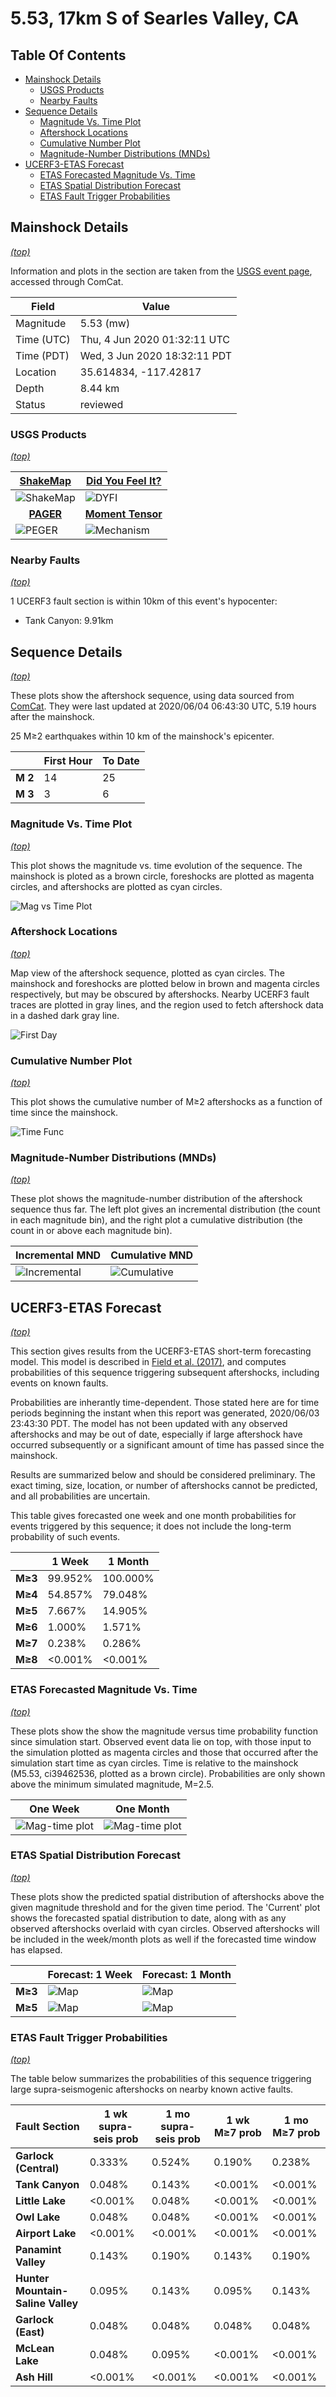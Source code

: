 # 5.53, 17km S of Searles Valley, CA

## Table Of Contents

* [Mainshock Details](#mainshock-details)
  * [USGS Products](#usgs-products)
  * [Nearby Faults](#nearby-faults)
* [Sequence Details](#sequence-details)
  * [Magnitude Vs. Time Plot](#magnitude-vs-time-plot)
  * [Aftershock Locations](#aftershock-locations)
  * [Cumulative Number Plot](#cumulative-number-plot)
  * [Magnitude-Number Distributions (MNDs)](#magnitude-number-distributions-mnds)
* [UCERF3-ETAS Forecast](#ucerf3-etas-forecast)
  * [ETAS Forecasted Magnitude Vs. Time](#etas-forecasted-magnitude-vs-time)
  * [ETAS Spatial Distribution Forecast](#etas-spatial-distribution-forecast)
  * [ETAS Fault Trigger Probabilities](#etas-fault-trigger-probabilities)

## Mainshock Details
*[(top)](#table-of-contents)*

Information and plots in the section are taken from the [USGS event page](https://earthquake.usgs.gov/earthquakes/eventpage/ci39462536), accessed through ComCat.

| Field | Value |
|-----|-----|
| Magnitude | 5.53 (mw) |
| Time (UTC) | Thu, 4 Jun 2020 01:32:11 UTC |
| Time (PDT) | Wed, 3 Jun 2020 18:32:11 PDT |
| Location | 35.614834, -117.42817 |
| Depth | 8.44 km |
| Status | reviewed |

### USGS Products
*[(top)](#table-of-contents)*

| <center>**[ShakeMap](https://earthquake.usgs.gov/earthquakes/eventpage/ci39462536/shakemap/)**</center> | <center>**[Did You Feel It?](https://earthquake.usgs.gov/earthquakes/eventpage/ci39462536/dyfi/)**</center> |
|-----|-----|
| ![ShakeMap](resources/ci39462536_shakemap.jpg) | ![DYFI](resources/ci39462536_dyfi.jpg) |
| <center>**[PAGER](https://earthquake.usgs.gov/earthquakes/eventpage/ci39462536/pager/)**</center> | <center>**[Moment Tensor](https://earthquake.usgs.gov/earthquakes/eventpage/ci39462536/moment-tensor/)**</center> |
| ![PEGER](resources/ci39462536_pager.png) | ![Mechanism](resources/ci39462536_mechanism.jpg) |

### Nearby Faults
*[(top)](#table-of-contents)*


1 UCERF3 fault section is within 10km of this event's hypocenter:

* Tank Canyon: 9.91km
## Sequence Details
*[(top)](#table-of-contents)*

These plots show the aftershock sequence, using data sourced from [ComCat](https://earthquake.usgs.gov/data/comcat/). They were last updated at 2020/06/04 06:43:30 UTC, 5.19 hours after the mainshock.

25 M&ge;2 earthquakes within 10 km of the mainshock's epicenter.


|  | First Hour | To Date |
|-----|-----|-----|
| **M 2** | 14 | 25 |
| **M 3** | 3 | 6 |
### Magnitude Vs. Time Plot
*[(top)](#table-of-contents)*

This plot shows the magnitude vs. time evolution of the sequence. The mainshock is ploted as a brown circle, foreshocks are plotted as magenta circles, and aftershocks are plotted as cyan circles.

![Mag vs Time Plot](resources/aftershocks_mag_vs_time.png)

### Aftershock Locations
*[(top)](#table-of-contents)*

Map view of the aftershock sequence, plotted as cyan circles. The mainshock  and foreshocks are plotted below in brown and magenta circles respectively, but may be obscured by aftershocks. Nearby UCERF3 fault traces are plotted in gray lines, and the region used to fetch aftershock data in a dashed dark gray line.

![First Day](resources/map_to_date.png)

### Cumulative Number Plot
*[(top)](#table-of-contents)*

This plot shows the cumulative number of M&ge;2 aftershocks as a function of time since the mainshock.

![Time Func](resources/aftershocks_vs_time.png)

### Magnitude-Number Distributions (MNDs)
*[(top)](#table-of-contents)*

These plot shows the magnitude-number distribution of the aftershock sequence thus far. The left plot gives an incremental distribution (the count in each magnitude bin), and the right plot a cumulative distribution (the count in or above each magnitude bin).

| Incremental MND | Cumulative MND |
|-----|-----|
| ![Incremental](resources/aftershocks_mag_num_incremental.png) | ![Cumulative](resources/aftershocks_mag_num_cumulative.png) |

## UCERF3-ETAS Forecast
*[(top)](#table-of-contents)*

This section gives results from the UCERF3-ETAS short-term forecasting model. This model is described in [Field et al. (2017)](http://bssa.geoscienceworld.org/lookup/doi/10.1785/0120160173), and computes probabilities of this sequence triggering subsequent aftershocks, including events on known faults.

Probabilities are inherantly time-dependent. Those stated here are for time periods beginning the instant when this report was generated, 2020/06/03 23:43:30 PDT. The model has not been updated with any observed aftershocks and may be out of date, especially if large aftershock have occurred subsequently or a significant amount of time has passed since the mainshock.

Results are summarized below and should be considered preliminary. The exact timing, size, location, or number of aftershocks cannot be predicted, and all probabilities are uncertain.


This table gives forecasted one week and one month probabilities for events triggered by this sequence; it does not include the long-term probability of such events.

|  | 1 Week | 1 Month |
|-----|-----|-----|
| **M&ge;3** | 99.952% | 100.000% |
| **M&ge;4** | 54.857% | 79.048% |
| **M&ge;5** | 7.667% | 14.905% |
| **M&ge;6** | 1.000% | 1.571% |
| **M&ge;7** | 0.238% | 0.286% |
| **M&ge;8** | <0.001% | <0.001% |

### ETAS Forecasted Magnitude Vs. Time
*[(top)](#table-of-contents)*

These plots show the show the magnitude versus time probability function since simulation start. Observed event data lie on top, with those input to the simulation plotted as magenta circles and those that occurred after the simulation start time as cyan circles. Time is relative to the mainshock (M5.53, ci39462536, plotted as a brown circle). Probabilities are only shown above the minimum simulated magnitude, M=2.5.

| One Week | One Month |
|-----|-----|
| ![Mag-time plot](resources/mag_time_week.png) | ![Mag-time plot](resources/mag_time_month.png) |

### ETAS Spatial Distribution Forecast
*[(top)](#table-of-contents)*

These plots show the predicted spatial distribution of aftershocks above the given magnitude threshold and for the given time period. The 'Current' plot shows the forecasted spatial distribution to date, along with as any observed aftershocks overlaid with cyan circles. Observed aftershocks will be included in the week/month plots as well if the forecasted time window has elapsed.

|  | Forecast: 1 Week | Forecast: 1 Month |
|-----|-----|-----|
| **M&ge;3** | ![Map](resources/comcat_compare_prob_1wk_m3.png) | ![Map](resources/comcat_compare_prob_1mo_m3.png) |
| **M&ge;5** | ![Map](resources/comcat_compare_prob_1wk_m5.png) | ![Map](resources/comcat_compare_prob_1mo_m5.png) |

### ETAS Fault Trigger Probabilities
*[(top)](#table-of-contents)*

The table below summarizes the probabilities of this sequence triggering large supra-seismogenic aftershocks on nearby known active faults.

| Fault Section | 1 wk supra-seis prob | 1 mo supra-seis prob | 1 wk M&ge;7 prob | 1 mo M&ge;7 prob |
|-----|-----|-----|-----|-----|
| **Garlock (Central)** | 0.333% | 0.524% | 0.190% | 0.238% |
| **Tank Canyon** | 0.048% | 0.143% | <0.001% | <0.001% |
| **Little Lake** | <0.001% | 0.048% | <0.001% | <0.001% |
| **Owl Lake** | 0.048% | 0.048% | <0.001% | <0.001% |
| **Airport Lake** | <0.001% | <0.001% | <0.001% | <0.001% |
| **Panamint Valley** | 0.143% | 0.190% | 0.143% | 0.190% |
| **Hunter Mountain-Saline Valley** | 0.095% | 0.143% | 0.095% | 0.143% |
| **Garlock (East)** | 0.048% | 0.048% | 0.048% | 0.048% |
| **McLean Lake** | 0.048% | 0.095% | <0.001% | <0.001% |
| **Ash Hill** | <0.001% | <0.001% | <0.001% | <0.001% |
